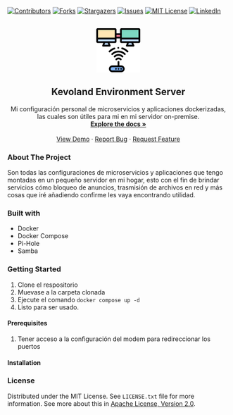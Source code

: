 
[![Contributors][contributors-shield]][contributors-url]
[![Forks][forks-shield]][forks-url]
[![Stargazers][stars-shield]][stars-url]
[![Issues][issues-shield]][issues-url]
[![MIT License][license-shield]][license-url]
[![LinkedIn][linkedin-shield]][linkedin-url]

  

<br />
<div  align="center">
    <a  href="https://github.com/kevocde/kevoland">
        <img  src="docs/assets/logo.png"  alt="Logo"  width="100"  height="100">
    </a>
    <h2  align="center">Kevoland Environment Server</h2>
    <p  align="center">
        Mi configuración personal de microservicios y aplicaciones dockerizadas, las cuales son útiles para mi en mi servidor on-premise.
        <br />
        <a  href="https://github.com/kevocde/kevoland"><strong>Explore the docs »</strong></a>
        <br />
        <br />
        <a  href="https://kevocde.github.io/kevoland"  target="_blank">View Demo</a>
        ·
        <a  href="https://github.com/kevocde/kevoland/issues">Report Bug</a>
        ·
        <a  href="https://github.com/kevocde/kevoland/issues">Request Feature</a>
    </p>
</div>

### About The Project
Son todas las configuraciones de microservicios y aplicaciones que tengo montadas en un pequeño servidor en mi hogar, esto con el fin de brindar servicios cómo bloqueo de anuncios,
trasmisión de archivos en red y más cosas que iré añadiendo confirme les vaya encontrando utilidad.

### Built with
- Docker
- Docker Compose
- Pi-Hole
- Samba  

### Getting Started
1.  Clone el respositorio
2. Muevase a la carpeta clonada
3. Ejecute el comando `docker compose up -d`
4. Listo para ser usado.

#### Prerequisites
1. Tener acceso a la configuración del modem para redireccionar los puertos

#### Installation

### License
Distributed under the MIT License. See `LICENSE.txt` file for more information.
See more about this in [Apache License, Version 2.0](https://opensource.org/license/mit/).

  

[contributors-shield]: https://img.shields.io/github/contributors/kevocde/kevoland.svg?style=for-the-badge
[contributors-url]: https://github.com/kevocde/kevoland/graphs/contributors
[forks-shield]: https://img.shields.io/github/forks/kevocde/kevoland.svg?style=for-the-badge
[forks-url]: https://github.com/kevocde/kevoland/network/members
[stars-shield]: https://img.shields.io/github/stars/kevocde/kevoland.svg?style=for-the-badge
[stars-url]: https://github.com/kevocde/kevoland/stargazers
[issues-shield]: https://img.shields.io/github/issues/kevocde/kevoland.svg?style=for-the-badge
[issues-url]: https://github.com/kevocde/kevoland/issues
[license-shield]: https://img.shields.io/github/license/kevocde/kevoland.svg?style=for-the-badge&logo=mit
[license-url]: https://github.com/kevocde/kevoland/blob/main/LICENSE.txt
[linkedin-shield]: https://img.shields.io/badge/-LinkedIn-black.svg?style=for-the-badge&logo=linkedin&colorB=555
[linkedin-url]: https://www.linkedin.com/in/kevocode

